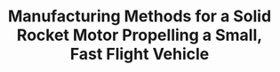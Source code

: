 ---
title: "Manufacturing Methods for a Solid Rocket Motor Propelling a Small, Fast Flight Vehicle"
excerpt: 'Kelly J. Mathesius. "Manufacturing Methods for a Solid Rocket Motor Propelling a Small, Fast Flight Vehicle." MS thesis. Cambridge, Massachusetts: Massachusetts Institute of Technology, June 2019.'
# nolink: true
link: https://dspace.mit.edu/handle/1721.1/122377
---